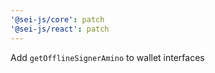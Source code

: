 ```yaml
---
'@sei-js/core': patch
'@sei-js/react': patch
---
```


Add `getOfflineSignerAmino` to wallet interfaces
